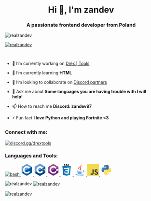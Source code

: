 <h1 align="center">Hi 👋, I'm zandev</h1>
<h3 align="center">A passionate frontend developer from Poland</h3>

<p align="left"> <img src="https://komarev.com/ghpvc/?username=realzandev&label=Profile%20views&color=0e75b6&style=flat" alt="realzandev" /> </p>

<p align="left"> <a href="https://github.com/ryo-ma/github-profile-trophy"><img src="https://github-profile-trophy.vercel.app/?username=realzandev" alt="realzandev" /></a> </p>

<p align="left"> <a href="https://twitter.com/" target="blank"><img src="https://img.shields.io/twitter/follow/?logo=twitter&style=for-the-badge" alt="" /></a> </p>

- 🔭 I’m currently working on [Drex | Tools](discord.gg/drextools)

- 🌱 I’m currently learning **HTML**

- 👯 I’m looking to collaborate on [Discord partners](discord.gg/drextools)

- 💬 Ask me about **Some languages you are having trouble with I will help!**

- 📫 How to reach me **Discord: zandev97**

- ⚡ Fun fact **I love Python and playing Fortnite <3**

<h3 align="left">Connect with me:</h3>
<p align="left">
<a href="https://discord.gg/discord.gg/drextools" target="blank"><img align="center" src="https://raw.githubusercontent.com/rahuldkjain/github-profile-readme-generator/master/src/images/icons/Social/discord.svg" alt="discord.gg/drextools" height="30" width="40" /></a>
</p>

<h3 align="left">Languages and Tools:</h3>
<p align="left"> <a href="https://www.gnu.org/software/bash/" target="_blank" rel="noreferrer"> <img src="https://www.vectorlogo.zone/logos/gnu_bash/gnu_bash-icon.svg" alt="bash" width="40" height="40"/> </a> <a href="https://www.cprogramming.com/" target="_blank" rel="noreferrer"> <img src="https://raw.githubusercontent.com/devicons/devicon/master/icons/c/c-original.svg" alt="c" width="40" height="40"/> </a> <a href="https://www.w3schools.com/cpp/" target="_blank" rel="noreferrer"> <img src="https://raw.githubusercontent.com/devicons/devicon/master/icons/cplusplus/cplusplus-original.svg" alt="cplusplus" width="40" height="40"/> </a> <a href="https://www.w3schools.com/cs/" target="_blank" rel="noreferrer"> <img src="https://raw.githubusercontent.com/devicons/devicon/master/icons/csharp/csharp-original.svg" alt="csharp" width="40" height="40"/> </a> <a href="https://www.w3schools.com/css/" target="_blank" rel="noreferrer"> <img src="https://raw.githubusercontent.com/devicons/devicon/master/icons/css3/css3-original-wordmark.svg" alt="css3" width="40" height="40"/> </a> <a href="https://www.java.com" target="_blank" rel="noreferrer"> <img src="https://raw.githubusercontent.com/devicons/devicon/master/icons/java/java-original.svg" alt="java" width="40" height="40"/> </a> <a href="https://developer.mozilla.org/en-US/docs/Web/JavaScript" target="_blank" rel="noreferrer"> <img src="https://raw.githubusercontent.com/devicons/devicon/master/icons/javascript/javascript-original.svg" alt="javascript" width="40" height="40"/> </a> <a href="https://www.python.org" target="_blank" rel="noreferrer"> <img src="https://raw.githubusercontent.com/devicons/devicon/master/icons/python/python-original.svg" alt="python" width="40" height="40"/> </a> </p>

<p><img align="left" src="https://github-readme-stats.vercel.app/api/top-langs?username=realzandev&show_icons=true&locale=en&layout=compact" alt="realzandev" /></p>

<p>&nbsp;<img align="center" src="https://github-readme-stats.vercel.app/api?username=realzandev&show_icons=true&locale=en" alt="realzandev" /></p>

<p><img align="center" src="https://github-readme-streak-stats.herokuapp.com/?user=realzandev&" alt="realzandev" /></p>
